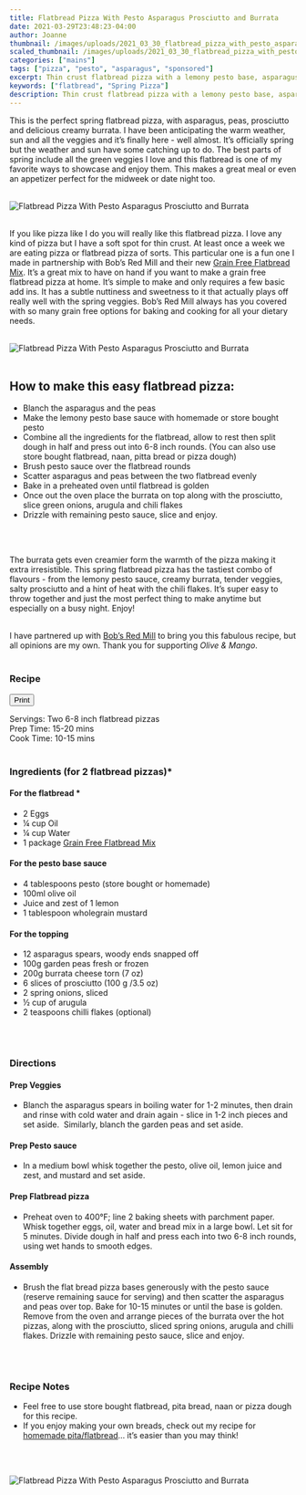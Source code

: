 ```yaml
---
title: Flatbread Pizza With Pesto Asparagus Prosciutto and Burrata
date: 2021-03-29T23:48:23-04:00
author: Joanne
thumbnail: /images/uploads/2021_03_30_flatbread_pizza_with_pesto_asparagus_prosciutto_and_burrata_1.jpg
scaled_thumbnail: /images/uploads/2021_03_30_flatbread_pizza_with_pesto_asparagus_prosciutto_and_burrata_0.jpg
categories: ["mains"]
tags: ["pizza", "pesto", "asparagus", "sponsored"]
excerpt: Thin crust flatbread pizza with a lemony pesto base, asparagus, peas, spring onions, arugula, prosciutto and burrata
keywords: ["flatbread", "Spring Pizza"]
description: Thin crust flatbread pizza with a lemony pesto base, asparagus, peas, spring onions, arugula, prosciutto and burrata
---
```

<span class="blog-text">

This is the perfect spring flatbread pizza, with asparagus, peas, prosciutto and delicious creamy burrata. I have been anticipating the warm weather, sun and all the veggies and it’s finally here - well almost. It’s officially spring but the weather and sun have some catching up to do. The best parts of spring include all the green veggies I love and this flatbread is one of my favorite ways to showcase and enjoy them. This makes a great meal or even an appetizer perfect for the midweek or date night too. 
</br>
</br>

![Flatbread Pizza With Pesto Asparagus Prosciutto and Burrata](/images/uploads/2021_03_30_flatbread_pizza_with_pesto_asparagus_prosciutto_and_burrata_2.jpg)
</br>
</br>

If you like pizza like I do you will really like this flatbread pizza. I love any kind of pizza but I have a soft spot for thin crust. At least once a week we are eating pizza or flatbread pizza of sorts. This particular one is a fun one I made in partnership with Bob’s Red Mill and their new <span class="highlight"><a rel="nofollow" href="https://www.bobsredmill.com/shop/grain-free-flatbread-mix.html/?utm_source=TheOliveAndMango&utm_medium=influencer&utm_campaign=bobsredmill">Grain Free Flatbread Mix</a></span>. It’s a great mix to have on hand if you want to make a grain free flatbread pizza at home. It’s simple to make and only requires a few basic add ins. It has a subtle nuttiness and sweetness to it that actually plays off really well with the spring veggies. Bob’s Red Mill always has you covered with so many grain free options for baking and cooking for all your dietary needs. 
</br>
</br>

![Flatbread Pizza With Pesto Asparagus Prosciutto and Burrata](/images/uploads/2021_03_30_flatbread_pizza_with_pesto_asparagus_prosciutto_and_burrata_3.jpg)
</br>
</br>

## How to make this easy flatbread pizza:
* Blanch the asparagus and the peas 
* Make the lemony pesto base sauce with homemade or store bought pesto
* Combine all the ingredients for the flatbread, allow to rest then split dough in half and press out into 6-8 inch rounds. (You can also use store bought flatbread, naan, pitta bread or pizza dough) 
* Brush pesto sauce over the flatbread rounds 
* Scatter asparagus and peas between the two flatbread evenly 
* Bake in a preheated oven until flatbread is golden 
* Once out the oven place the burrata on top along with the prosciutto, slice green onions, arugula and chili flakes
* Drizzle with remaining pesto sauce, slice and enjoy.  
</br>
</br>

The burrata gets even creamier form the warmth of the pizza making it extra irresistible. This spring flatbread pizza has the tastiest combo of flavours - from the lemony pesto sauce, creamy burrata, tender veggies, salty prosciutto and a hint of heat with the chili flakes. It’s super easy to throw together and just the most perfect thing to make anytime but especially on a busy night. Enjoy! 
</br>
</br>

I have partnered up with <span class="highlight"><a rel="nofollow" href="https://www.bobsredmill.com/?utm_source=TheOliveAndMango&utm_medium=influencer&utm_campaign=bobsredmill">Bob’s Red Mill</a></span> to bring you this fabulous recipe, but all opinions are my own. Thank you for supporting _Olive & Mango_.
</br>
</br>
<!--{{< youtube 2U5KL1buARQ >}}
</br>
</br>-->
</span>

### Recipe
<div print_button><form>
<input type="button" value="Print" class="btn__print" onClick="window.print()">
</form></div>

<div>Servings: <span itemprop="recipeYield">Two 6-8 inch flatbread pizzas </div>
<div>Prep Time: <meta itemprop="prepTime" content="PT20M">15-20 mins</div>
<div>Cook Time: <meta itemprop="cookTime" content="PT15M">10-15 mins</div>
</br>

### Ingredients (for 2 flatbread pizzas)*
#### For the flatbread *
* <span itemprop="recipeIngredient">2 Eggs</span>
* <span itemprop="recipeIngredient">¼ cup Oil</span>
* <span itemprop="recipeIngredient">¼ cup Water</span>
* <span itemprop="recipeIngredient">1 package <span class="highlight"><a rel="nofollow" href="https://www.bobsredmill.com/shop/grain-free-flatbread-mix.html/?utm_source=TheOliveAndMango&utm_medium=influencer&utm_campaign=bobsredmill">Grain Free Flatbread Mix</a></span></span>

#### For the pesto base sauce
* <span itemprop="recipeIngredient">4 tablespoons pesto (store bought or homemade) </span>
* <span itemprop="recipeIngredient">100ml olive oil</span>
* <span itemprop="recipeIngredient">Juice and zest of 1 lemon</span>
* <span itemprop="recipeIngredient">1 tablespoon wholegrain mustard</span>

#### For the topping
* <span itemprop="recipeIngredient">12 asparagus spears, woody ends snapped off </span>
* <span itemprop="recipeIngredient">100g garden peas fresh or frozen </span>
* <span itemprop="recipeIngredient">200g burrata cheese torn (7 oz) </span>
* <span itemprop="recipeIngredient">6 slices of prosciutto (100 g /3.5 oz) </span>
* <span itemprop="recipeIngredient">2 spring onions, sliced</span>
* <span itemprop="recipeIngredient">&frac12; cup of arugula </span>
* <span itemprop="recipeIngredient">2 teaspoons chilli flakes (optional)</span>
</br>
</br>

### Directions
#### Prep Veggies
* Blanch the asparagus spears in boiling water for 1-2 minutes, then drain and rinse with cold water and drain again - slice in 1-2 inch pieces and set aside.  Similarly, blanch the garden peas and set aside. 

#### Prep Pesto sauce
* In a medium bowl whisk together the pesto, olive oil, lemon juice and zest, and mustard and set aside. 

#### Prep Flatbread pizza
* Preheat oven to 400°F; line 2 baking sheets with parchment paper. Whisk together eggs, oil, water and bread mix in a large bowl. Let sit for 5 minutes. Divide dough in half and press each into two 6-8 inch rounds, using wet hands to smooth edges.

#### Assembly
* Brush the flat bread pizza bases generously with the pesto sauce (reserve remaining sauce for serving) and then scatter the asparagus and peas over top. Bake for 10-15 minutes or until the base is golden. Remove from the oven and arrange pieces of the burrata over the hot pizzas, along with the prosciutto, sliced spring onions, arugula and chilli flakes. Drizzle with remaining pesto sauce, slice and enjoy. 
</br>
</br>

### Recipe Notes
* Feel free to use store bought flatbread, pita bread, naan or pizza dough for this recipe. 
* If you enjoy making your own breads, check out my recipe for <span class="highlight"><a href="https://www.oliveandmango.com/fresh-homemade-pita-bread">homemade pita/flatbread</a></span>… it’s easier than you may think!
</br>
</br>

![Flatbread Pizza With Pesto Asparagus Prosciutto and Burrata](/images/uploads/2021_03_30_flatbread_pizza_with_pesto_asparagus_prosciutto_and_burrata_4.jpg)